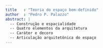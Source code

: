 ```yaml
---
title   : "Teoria do espaço bem-definido"
author  : "Pedro P. Palazzo"
abstract: |
  -- Construção e espacialidade
  -- Quatro elementos da arquitetura
  -- Caráter e decoro
  -- Articulação arquitetônica do espaço
---
```

